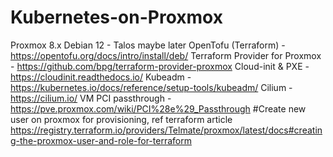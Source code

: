 # Kubernetes-on-Proxmox
Proxmox 8.x
Debian 12 -  Talos maybe later
OpenTofu (Terraform) - https://opentofu.org/docs/intro/install/deb/
Terraform Provider for Proxmox - https://github.com/bpg/terraform-provider-proxmox
Cloud-init & PXE - https://cloudinit.readthedocs.io/
Kubeadm - https://kubernetes.io/docs/reference/setup-tools/kubeadm/
Cilium - https://cilium.io/
VM PCI passthrough - https://pve.proxmox.com/wiki/PCI%28e%29_Passthrough
#Create new user on proxmox for provisioning, ref terraform article
https://registry.terraform.io/providers/Telmate/proxmox/latest/docs#creating-the-proxmox-user-and-role-for-terraform
